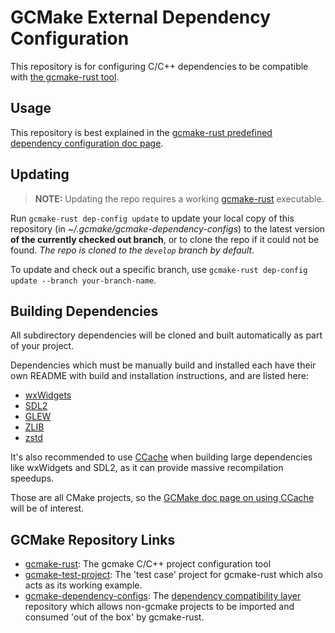 # GCMake External Dependency Configuration

This repository is for configuring C/C++ dependencies to be compatible with
[the gcmake-rust tool](https://github.com/scupit/gcmake-rust).

## Usage

This repository is best explained in the
[gcmake-rust predefined dependency configuration doc page](https://github.com/scupit/gcmake-rust/blob/develop/docs/predefined_dependency_doc.md).

## Updating

> **NOTE:** Updating the repo requires a working [gcmake-rust](https://github.com/scupit/gcmake-rust)
> executable.

Run `gcmake-rust dep-config update` to update your local copy of this repository
(in *~/.gcmake/gcmake-dependency-configs*) to the latest version **of the currently checked out branch**,
or to clone the repo if it could not be found. *The repo is cloned to the `develop` branch by default*.

To update and check out a specific branch, use `gcmake-rust dep-config update --branch your-branch-name`.

## Building Dependencies

All subdirectory dependencies will be cloned and built automatically as part of your project.

Dependencies which must be manually build and installed each have their own README with build and
installation instructions, and are listed here:

- [wxWidgets](./wxWidgets/README.md)
- [SDL2](./SDL2/README.md)
- [GLEW](./GLEW/README.md)
- [ZLIB](./ZLIB/README.md)
- [zstd](./zstd/README.md)

It's also recommended to use [CCache](https://ccache.dev/) when building large dependencies
like wxWidgets and SDL2, as it can provide massive recompilation speedups.

Those are all CMake projects, so the
[GCMake doc page on using CCache](https://github.com/scupit/gcmake-rust/blob/develop/docs/using_ccache.md)
will be of interest.

## GCMake Repository Links

- [gcmake-rust](https://github.com/scupit/gcmake-rust): The gcmake C/C++ project configuration tool
- [gcmake-test-project](https://github.com/scupit/gcmake-test-project): The 'test case' project for
    gcmake-rust which also acts as its working example.
- [gcmake-dependency-configs](https://github.com/scupit/gcmake-dependency-configs): The
    [dependency compatibility layer](predefined_dependency_doc.md) repository which allows non-gcmake
    projects to be imported and consumed 'out of the box' by gcmake-rust.
